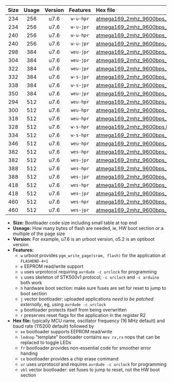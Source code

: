 |Size|Usage|Version|Features|Hex file|
|:-:|:-:|:-:|:-:|:--|
|234|256|u7.6|`w-u-hpr`|[atmega169_2mhz_9600bps_ur.hex](https://raw.githubusercontent.com/stefanrueger/urboot/main//atmega169_2mhz_9600bps_ur.hex)|
|234|256|u7.6|`w-u-jpr`|[atmega169_2mhz_9600bps_ur_vbl.hex](https://raw.githubusercontent.com/stefanrueger/urboot/main//atmega169_2mhz_9600bps_ur_vbl.hex)|
|240|256|u7.6|`w-u-hpr`|[atmega169_2mhz_9600bps_lednop_ur.hex](https://raw.githubusercontent.com/stefanrueger/urboot/main//atmega169_2mhz_9600bps_lednop_ur.hex)|
|240|256|u7.6|`w-u-jpr`|[atmega169_2mhz_9600bps_lednop_ur_vbl.hex](https://raw.githubusercontent.com/stefanrueger/urboot/main//atmega169_2mhz_9600bps_lednop_ur_vbl.hex)|
|298|384|u7.6|`weu-jpr`|[atmega169_2mhz_9600bps_ee_ur_vbl.hex](https://raw.githubusercontent.com/stefanrueger/urboot/main//atmega169_2mhz_9600bps_ee_ur_vbl.hex)|
|304|384|u7.6|`weu-jpr`|[atmega169_2mhz_9600bps_ee_lednop_ur_vbl.hex](https://raw.githubusercontent.com/stefanrueger/urboot/main//atmega169_2mhz_9600bps_ee_lednop_ur_vbl.hex)|
|322|384|u7.6|`weu-jpr`|[atmega169_2mhz_9600bps_ee_lednop_fr_ur_vbl.hex](https://raw.githubusercontent.com/stefanrueger/urboot/main//atmega169_2mhz_9600bps_ee_lednop_fr_ur_vbl.hex)|
|332|384|u7.6|`w-s-jpr`|[atmega169_2mhz_9600bps_vbl.hex](https://raw.githubusercontent.com/stefanrueger/urboot/main//atmega169_2mhz_9600bps_vbl.hex)|
|338|384|u7.6|`w-s-jpr`|[atmega169_2mhz_9600bps_lednop_vbl.hex](https://raw.githubusercontent.com/stefanrueger/urboot/main//atmega169_2mhz_9600bps_lednop_vbl.hex)|
|350|384|u7.6|`weu-jpr`|[atmega169_2mhz_9600bps_ee_lednop_fr_ce_ur_vbl.hex](https://raw.githubusercontent.com/stefanrueger/urboot/main//atmega169_2mhz_9600bps_ee_lednop_fr_ce_ur_vbl.hex)|
|294|512|u7.6|`weu-hpr`|[atmega169_2mhz_9600bps_ee_ur.hex](https://raw.githubusercontent.com/stefanrueger/urboot/main//atmega169_2mhz_9600bps_ee_ur.hex)|
|300|512|u7.6|`weu-hpr`|[atmega169_2mhz_9600bps_ee_lednop_ur.hex](https://raw.githubusercontent.com/stefanrueger/urboot/main//atmega169_2mhz_9600bps_ee_lednop_ur.hex)|
|318|512|u7.6|`weu-hpr`|[atmega169_2mhz_9600bps_ee_lednop_fr_ur.hex](https://raw.githubusercontent.com/stefanrueger/urboot/main//atmega169_2mhz_9600bps_ee_lednop_fr_ur.hex)|
|328|512|u7.6|`w-s-hpr`|[atmega169_2mhz_9600bps.hex](https://raw.githubusercontent.com/stefanrueger/urboot/main//atmega169_2mhz_9600bps.hex)|
|334|512|u7.6|`w-s-hpr`|[atmega169_2mhz_9600bps_lednop.hex](https://raw.githubusercontent.com/stefanrueger/urboot/main//atmega169_2mhz_9600bps_lednop.hex)|
|346|512|u7.6|`weu-hpr`|[atmega169_2mhz_9600bps_ee_lednop_fr_ce_ur.hex](https://raw.githubusercontent.com/stefanrueger/urboot/main//atmega169_2mhz_9600bps_ee_lednop_fr_ce_ur.hex)|
|382|512|u7.6|`wes-hpr`|[atmega169_2mhz_9600bps_ee.hex](https://raw.githubusercontent.com/stefanrueger/urboot/main//atmega169_2mhz_9600bps_ee.hex)|
|382|512|u7.6|`wes-jpr`|[atmega169_2mhz_9600bps_ee_vbl.hex](https://raw.githubusercontent.com/stefanrueger/urboot/main//atmega169_2mhz_9600bps_ee_vbl.hex)|
|388|512|u7.6|`wes-hpr`|[atmega169_2mhz_9600bps_ee_lednop.hex](https://raw.githubusercontent.com/stefanrueger/urboot/main//atmega169_2mhz_9600bps_ee_lednop.hex)|
|388|512|u7.6|`wes-jpr`|[atmega169_2mhz_9600bps_ee_lednop_vbl.hex](https://raw.githubusercontent.com/stefanrueger/urboot/main//atmega169_2mhz_9600bps_ee_lednop_vbl.hex)|
|418|512|u7.6|`wes-hpr`|[atmega169_2mhz_9600bps_ee_lednop_fr.hex](https://raw.githubusercontent.com/stefanrueger/urboot/main//atmega169_2mhz_9600bps_ee_lednop_fr.hex)|
|418|512|u7.6|`wes-jpr`|[atmega169_2mhz_9600bps_ee_lednop_fr_vbl.hex](https://raw.githubusercontent.com/stefanrueger/urboot/main//atmega169_2mhz_9600bps_ee_lednop_fr_vbl.hex)|
|460|512|u7.6|`wes-hpr`|[atmega169_2mhz_9600bps_ee_lednop_fr_ce.hex](https://raw.githubusercontent.com/stefanrueger/urboot/main//atmega169_2mhz_9600bps_ee_lednop_fr_ce.hex)|
|460|512|u7.6|`wes-jpr`|[atmega169_2mhz_9600bps_ee_lednop_fr_ce_vbl.hex](https://raw.githubusercontent.com/stefanrueger/urboot/main//atmega169_2mhz_9600bps_ee_lednop_fr_ce_vbl.hex)|

- **Size:** Bootloader code size including small table at top end
- **Useage:** How many bytes of flash are needed, ie, HW boot section or a multiple of the page size
- **Version:** For example, u7.6 is an urboot version, o5.2 is an optiboot version
- **Features:**
  + `w` urboot provides `pgm_write_page(sram, flash)` for the application at `FLASHEND-4+1`
  + `e` EEPROM read/write support
  + `u` uses urprotocol requiring `avrdude -c urclock` for programming
  + `s` uses skeleton of STK500v1 protocol; `-c urclock` and `-c arduino` both work
  + `h` hardware boot section: make sure fuses are set for reset to jump to boot section
  + `j` vector bootloader: uploaded applications *need to be patched externally*, eg, using `avrdude -c urclock`
  + `p` bootloader protects itself from being overwritten
  + `r` preserves reset flags for the application in the register R2
- **Hex file:** typically MCU name, oscillator frequency (16 MHz default) and baud rate (115200 default) followed by
  + `ee` bootloader supports EEPROM read/write
  + `lednop` "template" bootloader contains `mov rx,rx` nops that can be replaced to toggle LEDs
  + `fr` bootloader provides non-essential code for smoother error handing
  + `ce` bootloader provides a chip erase command
  + `ur` uses urprotocol and requires `avrdude -c urclock` for programming
  + `vbl` vector bootloader: set fuses to jump to reset, not the HW boot section
